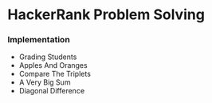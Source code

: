 # HackerRank Problem Solving
<h3>Implementation</h3>
<ul>
    <li>Grading Students</li>
    <li>Apples And Oranges</li>
    <li>Compare The Triplets</li>
    <li>A Very Big Sum</li>
    <li>Diagonal Difference</li>
</ul>
